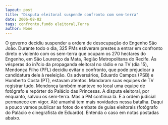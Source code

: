 ```yaml
---
layout: post
title: "Disputa eleitoral suspende confronto com sem-terra"
date: 2006-08-02
tags: confronto,fundo eleitoral,Terra
author: None
---
```

O governo decidiu suspender a ordem de desocupação do Engenho São João. 
Durante todo o dia, 325 PMs estiveram prestes a entrar em confronto direto e violento com os sem-terra que ocupam os 270 hectares do Engenho, em São Lourenço da Mata, Região Metropolitana do Recife.
Às vésperas do in?cio da propaganda eleitoral no rádio e na TV (dia 15), Mendonça Filho (PFL) decidiu evitar o confronto, que pode prejudicar a candidatura dele à reeleição.
Os adversários, Eduardo Campos (PSB) e Humberto Costa (PT), estavam atentos. Mandaram suas equipes de TV registrar tudo. 
Mendonça também manteve no local uma equipe de fotógrafo e repórter do Palácio das Princesas.
A disputa eleitoral, por enquanto, salvou os sem-terra. Mas a PM continua lá. E a ordem judicial permanece em vigor. Até amanhã tem mais novidades nessa batalha.
Daqui a pouco vamos publicar as fotos do embate de guias eleitorais (fotógrafo do Palácio e cinegrafista de Eduardo).
Entenda o caso em notas postadas abaixo. 